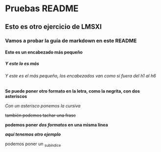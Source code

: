 <!-- # Ejercicio de clase

## modificación de prueba para fork

### una modificacion

### otra modificacion

### clase huelga

### actualizacion fin de mes 28 de Septiembre

modificacion metodo 3
blablabla -->

# Pruebas README

## Esto es otro ejercicio de LMSXI

### Vamos a probar la guía de markdown en este README


#### Esto es un encabezado más pequeño

##### Y este lo es más

###### Y este es el más pequeño, los encabezados van como si fuera del h1 al h6

**Se puede poner otro formato en la letra, como la negrita, con dos asteriscos**

*Con un asterisco ponemos la cursiva*

~~también podemos tachar una frase~~

**podemos poner _dos formatos_ en una misma línea**

***aquí tenemos otro ejemplo***

podemos poner un <sub>subíndice</sub>